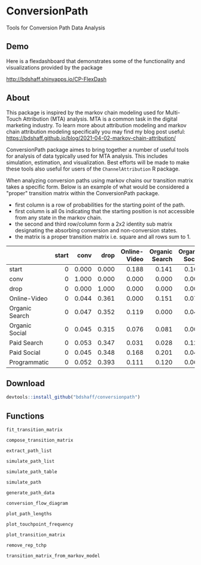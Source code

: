 # ConversionPath
Tools for Conversion Path Data Analysis

## Demo

Here is a flexdashboard that demonstrates some of the functionality and visualizations provided by the package

http://bdshaff.shinyapps.io/CP-FlexDash

## About

This package is inspired by the markov chain modeling used for Multi-Touch Attribution (MTA) analysis. MTA is a common task in the digital marketing industry. To learn more about attribution modeling and markov chain attribution modeling specifically you may find my blog post useful: https://bdshaff.github.io/blog/2021-04-02-markov-chain-attribution/

ConversionPath package aimes to bring together a number of useful tools for analysis of data typically used for MTA analysis. This includes simulation, estimation, and visualization. Best efforts will be made to make these tools also useful for users of the `ChannelAttribution` R package. 

When analyzing conversion paths using markov chains our transition matrix takes a specific form. Below is an example of what would be considered a "proper" transition matrix within the ConversionPath package. 

* first column is a row of probabilities for the starting point of the path.
* first column is all 0s indicating that the starting position is not accessible from any state in the markov chain.
* the second and third row/column form a 2x2 identity sub matrix designating the absorbing conversion and non-conversion states.
* the matrix is a proper transition matrix i.e. square and all rows sum to 1.

|               | start|  conv|  drop| Online-Video| Organic Search| Organic Social| Paid Search| Paid Social| Programmatic|
|:--------------|-----:|-----:|-----:|------------:|--------------:|--------------:|-----------:|-----------:|------------:|
|start          |     0| 0.000| 0.000|        0.188|          0.141|          0.164|       0.189|       0.154|        0.164|
|conv           |     0| 1.000| 0.000|        0.000|          0.000|          0.000|       0.000|       0.000|        0.000|
|drop           |     0| 0.000| 1.000|        0.000|          0.000|          0.000|       0.000|       0.000|        0.000|
|Online-Video   |     0| 0.044| 0.361|        0.000|          0.151|          0.071|       0.087|       0.133|        0.154|
|Organic Search |     0| 0.047| 0.352|        0.119|          0.000|          0.048|       0.057|       0.166|        0.211|
|Organic Social |     0| 0.045| 0.315|        0.076|          0.081|          0.000|       0.182|       0.134|        0.167|
|Paid Search    |     0| 0.053| 0.347|        0.031|          0.028|          0.121|       0.000|       0.190|        0.230|
|Paid Social    |     0| 0.045| 0.348|        0.168|          0.201|          0.045|       0.047|       0.000|        0.147|
|Programmatic   |     0| 0.052| 0.393|        0.111|          0.120|          0.063|       0.092|       0.170|        0.000|

## Download

```r
devtools::install_github("bdshaff/conversionpath")

```


## Functions

`fit_transition_matrix`

`compose_transition_matrix`

`extract_path_list`

`simulate_path_list`

`simulate_path_table`

`simulate_path`

`generate_path_data`

`conversion_flow_diagram`

`plot_path_lengths`

`plot_touchpoint_frequency`

`plot_transition_matrix`

`remove_rep_tchp`

`transition_matrix_from_markov_model`
